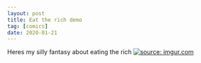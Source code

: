 ```yaml
---
layout: post
title: Eat the rich demo
tag: [comics]
date: 2020-01-21
---
```

<!-- #2 -->
Heres my silly fantasy about eating the rich
[![](https://imgur.com/ixMoFgd.jpg "source: imgur.com")](https://imgur.com/ixMoFgd.jpg)

